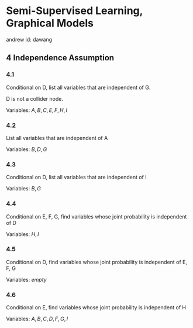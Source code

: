 # Semi-Supervised Learning, Graphical Models

andrew id: dawang

## 4 Independence Assumption

### 4.1

Conditional on D, list all variables that are independent of G.

D is not a collider node.

Variables: $A,B,C,E,F,H,I$

### 4.2

List all variables that are independent of A

Variables: $B,D,G$

### 4.3

Conditional on D, list all variables that are independent of I

Variables: $B,G$

### 4.4 

Conditional on E, F, G, find variables whose joint probability is independent of D

Variables: $H,I$

### 4.5 

Conditional on D, find variables whose joint probability is independent of E, F, G

Variables: $empty$

### 4.6 

Conditional on E, find variables whose joint probability is independent of H

Variables: $A,B,C,D,F,G,I$


